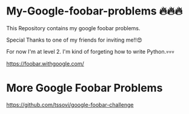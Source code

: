 # My-Google-foobar-problems 🔥🔥🔥
This Repository contains my google foobar problems.

Special Thanks to one of my friends for inviting me!!😍

For now I'm at level 2. I'm kind of forgeting how to write Python.💀💀💀

https://foobar.withgoogle.com/
# More Google Foobar Problems
https://github.com/tssovi/google-foobar-challenge
